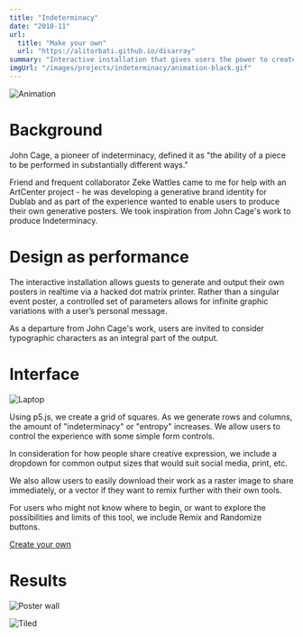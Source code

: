 ```yaml
---
title: "Indeterminacy"
date: "2018-11"
url:
  title: "Make your own"
  url: "https://alitorbati.github.io/disarray"
summary: "Interactive installation that gives users the power to create and share their own generative posters."
imgUrl: "/images/projects/indeterminacy/animation-black.gif"
---
```


![Animation](/images/projects/indeterminacy/animation-black.gif)

# Background

John Cage, a pioneer of indeterminacy, defined it as "the ability of a piece to be performed in substantially different ways."

Friend and frequent collaborator Zeke Wattles came to me for help with an ArtCenter project - he was developing a generative brand identity for Dublab and as part of the experience wanted to enable users to produce their own generative posters. We took inspiration from John Cage's work to produce Indeterminacy.

# Design as performance

The interactive installation allows guests to generate and output their own posters in realtime via a hacked dot matrix printer. Rather than a singular event poster, a controlled set of parameters allows for infinite graphic variations with a user’s personal message.

As a departure from John Cage's work, users are invited to consider typographic characters as an integral part of the output.

# Interface

![Laptop](/images/projects/indeterminacy/gif-in-laptop.gif)

Using p5.js, we create a grid of squares. As we generate rows and columns, the amount of "indeterminacy" or "entropy" increases. We allow users to control the experience with some simple form controls.

In consideration for how people share creative expression, we include a dropdown for common output sizes that would suit social media, print, etc.

We also allow users to easily download their work as a raster image to share immediately, or a vector if they want to remix further with their own tools.

For users who might not know where to begin, or want to explore the possibilities and limits of this tool, we include Remix and Randomize buttons.

[Create your own](https://alitorbati.github.io/disarray)

# Results

![Poster wall](/images/projects/indeterminacy/poster-wall.jpg)

![Tiled](/images/projects/indeterminacy/tiled.jpg)
